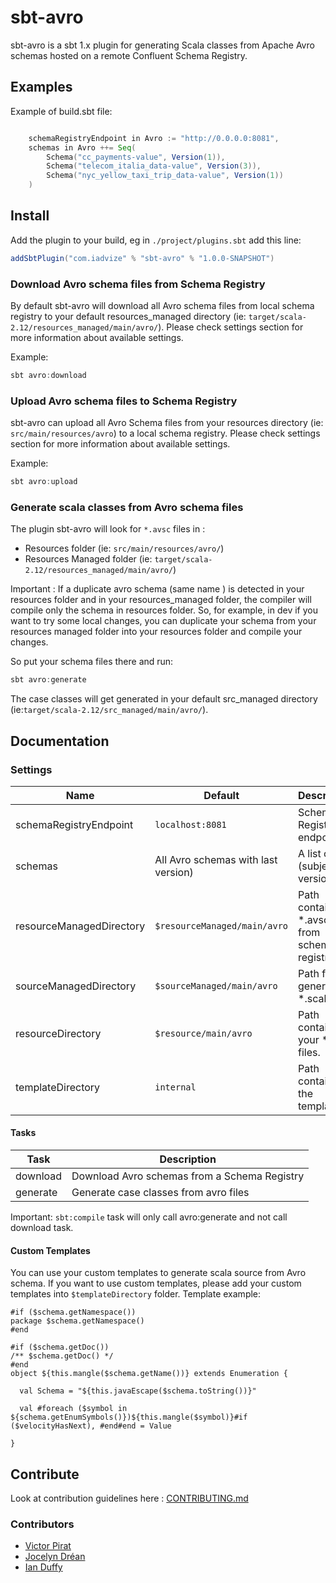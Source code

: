 # sbt-avro

sbt-avro is a sbt 1.x plugin for generating Scala classes from Apache Avro schemas hosted on a remote Confluent Schema Registry.

## Examples
Example of build.sbt file:
```scala

    schemaRegistryEndpoint in Avro := "http://0.0.0.0:8081",
    schemas in Avro ++= Seq(
        Schema("cc_payments-value", Version(1)),
        Schema("telecom_italia_data-value", Version(3)),
        Schema("nyc_yellow_taxi_trip_data-value", Version(1))
    )

```

## Install

Add the plugin to your build, eg in `./project/plugins.sbt` add this line:

```scala
addSbtPlugin("com.iadvize" % "sbt-avro" % "1.0.0-SNAPSHOT")
```

### Download Avro schema files from Schema Registry

By default sbt-avro will download all Avro schema files from local schema registry to your default resources_managed directory (ie: `target/scala-2.12/resources_managed/main/avro/`).
Please check settings section for more information about available settings.

Example:
```scala
sbt avro:download
```

### Upload Avro schema files to Schema Registry

sbt-avro can upload all Avro Schema files from your resources directory (ie: `src/main/resources/avro`) to a local schema registry.
Please check settings section for more information about available settings.

Example:
```scala
sbt avro:upload
```

### Generate scala classes from Avro schema files

The plugin sbt-avro will look for `*.avsc` files in :
- Resources folder (ie: `src/main/resources/avro/`)
- Resources Managed folder (ie: `target/scala-2.12/resources_managed/main/avro/`)

Important : If a duplicate avro schema (same name ) is detected in your resources folder and in your resources_managed folder, the compiler will compile only the schema in resources folder. So, for example, in dev if you want to try some local changes, you can duplicate your schema from your resources managed folder into your resources folder and compile your changes.

So put your schema files there and run:

```scala
sbt avro:generate
```

The case classes will get generated in your default src_managed directory (ie:`target/scala-2.12/src_managed/main/avro/`).

## Documentation

### Settings

Name | Default | Description
-----|---------|------------
schemaRegistryEndpoint | ``localhost:8081`` | Schema Registry endpoint
schemas | All Avro schemas with last version) | A list of (subject, version)
resourceManagedDirectory | ``$resourceManaged/main/avro`` | Path containing *.avsc files from schema registry.
sourceManagedDirectory | ``$sourceManaged/main/avro`` | Path for the generated *.scala files
resourceDirectory | ``$resource/main/avro`` | Path containing your *.avs files.
templateDirectory | ``internal`` | Path containing the templates.


#### Tasks

Task                                    | Description
----------------------------------------|----------------------------------------
download                                | Download Avro schemas from a Schema Registry
generate                                | Generate case classes from avro files

Important: `sbt:compile` task will only call avro:generate and not call download task.

#### Custom Templates

You can use your custom templates to generate scala source from Avro schema.
If you want to use custom templates, please add your custom templates into `$templateDirectory` folder.
Template example:
```velocity
#if ($schema.getNamespace())
package $schema.getNamespace()
#end

#if ($schema.getDoc())
/** $schema.getDoc() */
#end
object ${this.mangle($schema.getName())} extends Enumeration {

  val Schema = "${this.javaEscape($schema.toString())}"

  val #foreach ($symbol in ${schema.getEnumSymbols()})${this.mangle($symbol)}#if ($velocityHasNext), #end#end = Value

}

```

## Contribute

Look at contribution guidelines here : [CONTRIBUTING.md](CONTRIBUTING.md)

### Contributors

- [Victor Pirat](https://github.com/atvictor)
- [Jocelyn Dréan](https://github.com/jocelyndrean)
- [Ian Duffy](https://github.com/imduffy15)
